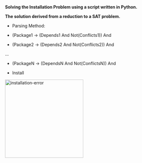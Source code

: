 **Solving the Installation Problem using a script written in Python.**

**The solution derived from a reduction to a SAT problem.**


- Parsing Method:

* (Package1 -> (Depends1 And Not(Conflicts1)) And

* (Package2 -> (Depends2 And Not(Conflicts2)) And

 ...
 
* (PackageN -> (DependsN And Not(ConflictsN)) And

* Install



<img width="258" alt="installation-error" src="https://user-images.githubusercontent.com/84729141/233440783-8679faca-c852-4789-adc2-5b308963fc03.png">

